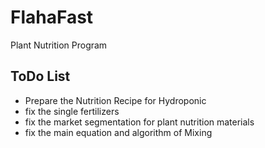 # FlahaFast
Plant Nutrition Program

## ToDo List
+ Prepare the Nutrition Recipe for Hydroponic 
+ fix the single fertilizers
+ fix the market segmentation for plant nutrition materials 
+ fix the main equation and algorithm of Mixing 
